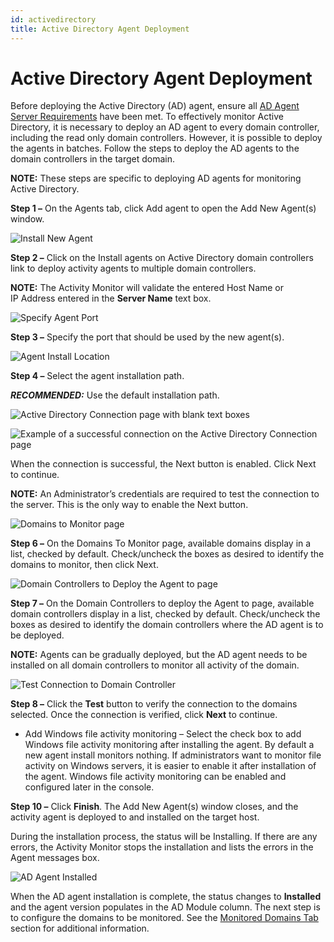 ```yaml
---
id: activedirectory
title: Active Directory Agent Deployment
---
```


# Active Directory Agent Deployment

Before deploying the Active Directory (AD) agent, ensure all [AD Agent Server Requirements](/Requirements/ADAgent.md "AD Agent Server Requirements") have been met. To effectively monitor Active Directory, it is necessary to deploy an AD agent to every domain controller, including the read only domain controllers. However, it is possible to deploy the agents in batches. Follow the steps to deploy the AD agents to the domain controllers in the target domain.

**NOTE:** These steps are specific to deploying AD agents for monitoring Active Directory.

**Step 1 –** On the Agents tab, click Add agent to open the Add New Agent(s) window.

![Install New Agent](/img/activitymonitor/admin/InstallNew.png "Install New Agent")

**Step 2 –** Click on the Install agents on Active Directory domain controllers link to deploy activity agents to multiple domain controllers.

**NOTE:** The Activity Monitor will validate the entered Host Name or IP Address entered in the **Server Name** text box.

![Specify Agent Port](/img/activitymonitor/admin/PortDefault.png "Specify Agent Port")

**Step 3 –** Specify the port that should be used by the new agent(s).

![Agent Install Location](/img/activitymonitor/admin/LocationDefault.png "Agent Install Location")

**Step 4 –** Select the agent installation path.

***RECOMMENDED:*** Use the default installation path.

![Active Directory Connection page with blank text boxes](/img/activitymonitor/admin/ADConnectionBlank.png "Active Directory Connection page")

![Example of a successful connection on the Active Directory Connection page](/img/activitymonitor/admin/ADConnectionSuccessful.png "Example of a successful connection on the Active Directory Connection page")

When the connection is successful, the Next button is enabled. Click Next to continue.

**NOTE:** An Administrator’s credentials are required to test the connection to the server. This is the only way to enable the Next button.

![Domains to Monitor page](/img/activitymonitor/admin/DomainstoMonitorPage.png "Domains to Monitor page")

**Step 6 –** On the Domains To Monitor page, available domains display in a list, checked by default. Check/uncheck the boxes as desired to identify the domains to monitor, then click Next.

![Domain Controllers to Deploy the Agent to page](/img/activitymonitor/admin/DCstoDeploytheAgentToPage.png "Domain Controllers to Deploy the Agent to page")

**Step 7 –** On the Domain Controllers to deploy the Agent to page, available domain controllers display in a list, checked by default. Check/uncheck the boxes as desired to identify the domain controllers where the AD agent is to be deployed.

**NOTE:** Agents can be gradually deployed, but the AD agent needs to be installed on all domain controllers to monitor all activity of the domain.

![Test Connection to Domain Controller](/img/activitymonitor/admin/DCsDeployAgentConnection.png "Test Connection to Domain Controller")

**Step 8 –** Click the **Test** button to verify the connection to the domains selected. Once the connection is verified, click **Next** to continue.

- Add Windows file activity monitoring – Select the check box to add Windows file activity monitoring after installing the agent. By default a new agent install monitors nothing. If administrators want to monitor file activity on Windows servers, it is easier to enable it after installation of the agent. Windows file activity monitoring can be enabled and configured later in the console.

**Step 10 –** Click **Finish**. The Add New Agent(s) window closes, and the activity agent is deployed to and installed on the target host.

During the installation process, the status will be Installing. If there are any errors, the Activity Monitor stops the installation and lists the errors in the Agent messages box.

![AD Agent Installed](/img/activitymonitor/admin/ADAgentInstalled.png "AD Agent Installed")

When the AD agent installation is complete, the status changes to **Installed** and the agent version populates in the AD Module column. The next step is to configure the domains to be monitored. See the [Monitored Domains Tab](/Admin/MonitoredDomains/Overview.md "Monitored Domains Tab") section for additional information.